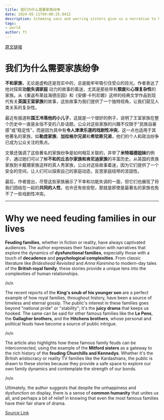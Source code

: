 ```yaml
---
title: 我们为什么需要家族纷争
date: 2024-05-11T04:00:25.041Z
description: Scheming sons and warring sisters give us a narrative to help interpret our own clan tangles
tags: 
- world
author: ft
---
```


[原文链接](https://ft.com/content/2bc2c55f-a76b-4b7a-848c-35d41dbf1f6a)

# 我们为什么需要家族纷争

**不和家族**，无论是虚构还是现实中的，总是能牢牢吸引住受众的目光。作者表达了他对探索**功能失调家庭** 动力的故事的着迷，尤其是那些带有**颓废**和**心理复杂性**的家族。从《重返布莱兹海德庄园》和《安娜·卡列尼娜》这样的经典文学作品到现代有关**英国王室家族**的故事，这些故事为我们提供了一个独特视角，让我们窥见人类关系的复杂性。

最近有报道称**国王冷落他的小儿子**，这就是一个很好的例子，说明了王室家族在整个历史中一直是永恒不变的八卦话题。公众对这些家族的兴趣不仅限于“民族自豪感”或“稳定性”，而是因为其中有**令人津津乐道的戏剧性冲突**。这一点也适用于其他著名的家族，如**勒庞家族**、**加拉格尔兄弟**和**希钦斯兄弟**，他们的个人和政治纷争已成为公众关注的焦点。

文章还强调了这些著名的家族纷争是如何相互关联的，并举了**米特福德姐妹**的例子，通过她们可以了解**不和的丘吉尔家族和肯尼迪家族**的丰富历史。从英国的贵族家族到卡戴珊家族这样的真人秀家族，公众对这些故事着迷，因为它们提供了一个安全的空间，让人们可以探索自己的家庭动态，反思家庭纽带的坚固性。

最后，作者提出，尽管这些家族展示了不幸和功能失调的一面，但它们也展现了将我们团结在一起的**共同的人性**，也许还有些安慰，那就是即使是最著名的家族也免不了一些戏剧性冲突。

---

# Why we need feuding families in our lives 

**Feuding families**, whether in fiction or reality, have always captivated audiences. The author expresses their fascination with narratives that explore the dynamics of **dysfunctional families**, especially those with a touch of **decadence** and **psychological complexities**. From classic literature like *Brideshead Revisited* and *Anna Karenina* to modern-day tales of the **British royal family**, these stories provide a unique lens into the complexities of human relationships. 

/n/n

The recent reports of the **King's snub of his younger son** are a perfect example of how royal families, throughout history, have been a source of timeless and eternal gossip. The public's interest in these families goes beyond "national pride" or "stability"; it's the **juicy drama** that keeps us hooked. The same can be said for other famous families like the **Le Pens**, the **Gallagher brothers**, and the **Hitchens brothers**, whose personal and political feuds have become a source of public intrigue. 

/n/n

The article also highlights how these famous family feuds can be interconnected, using the example of the **Mitford sisters** as a gateway to the rich history of the **feuding Churchills and Kennedys**. Whether it's the British aristocracy or reality TV families like the Kardashians, the public is drawn to these stories because they provide a safe space to explore our own family dynamics and contemplate the strength of our bonds. 

/n/n

Ultimately, the author suggests that despite the unhappiness and dysfunction on display, there is a sense of **common humanity** that unites us all, and perhaps a bit of relief in knowing that even the most famous families have their fair share of drama.

[Source Link](https://ft.com/content/2bc2c55f-a76b-4b7a-848c-35d41dbf1f6a)

